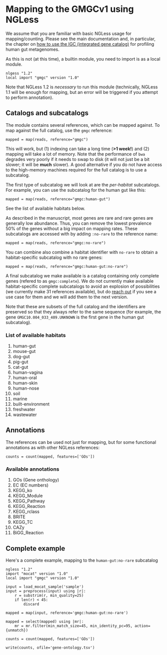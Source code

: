 # Mapping to the GMGCv1 using NGLess

We assume that you are familiar with basic NGLess usage for mapping/counting.
Please see the main documentation and, in particular, the chapter on [how to
use the IGC (integrated gene
catalog)](https://ngless.embl.de/tutorial-gut-metagenomics.html) for profiling
human gut metagenomes.

As this is not (at this time), a builtin module, you need to import is as a
local module.

    nlgess "1.2"
    local import "gmgc" version "1.0"

Note that NGLess 1.2 is _necessary_ to run this module (technically, NGLess 1.1
will be enough for mapping, but an error will be triggered if you attempt to
perform annotation).


## Catalogs and subcatalogs

The module contains several references, which can be mapped against. To map
against the full catalog, use the `gmgc` reference:

    mapped = map(reads, reference="gmgc")

This will work, but (1) indexing can take a long time (**>1 week!**) and (2)
mapping will take a lot of memory. Note that the performance of `bwa` degrades
very poorly if it needs to swap to disk (it will not just be a bit slower; it
will be **much** slower). A good alternative if you do not have access to the
high-memory machines required for the full catalog is to use a subcatalog.

The first type of subcatalog we will look at are the _per-habitat_ subcatalogs.
For example, you can use the subcatalog for the human gut like this:

    mapped = map(reads, reference="gmgc:human-gut")

See the list of available habitats below.

As described in the manuscript, most genes are rare and rare genes are
generally low abundance. Thus, you can remove the lowest prevalence 50% of the
genes without a big impact on mapping rates. These subcatalogs are accessed
with by adding `:no-rare` to the reference name:

    mapped = map(reads, reference="gmgc:no-rare")

You can combine also combine a habitat identifier with `no-rare` to obtain a
habitat-specific subcatalog with no rare genes:

    mapped = map(reads, reference="gmgc:human-gut:no-rare")

A final subcatalog we make available is a catalog containing only complete
genes (refered to as `gmgc:complete`). We do not currently make available
habitat-specific complete subcatalogs to avoid an explosion of possibilities
(we currently make 31 references available), but do [reach
out](https://groups.google.com/forum/#!forum/gmgc-users) if you see a use case
for them and we will add them to the next version.

Note that these are subsets of the full catalog and the identifiers are
preserved so that they always refer to the same sequence (for example, the gene
`GMGC10.004_033_409.UNKNOWN` is the first gene in the human gut subcatalog).

### List of available habitats

1. human-gut
2. mouse-gut
3. dog-gut
4. pig-gut
5. cat-gut
6. human-vagina
7. human-oral
8. human-skin
9. human-nose
10. soil
11. marine
12. built-environment
13. freshwater
14. wastewater
  
## Annotations

The references can be used not just for mapping, but for some functional
annotations as with other NGLess references:

    counts = count(mapped, features=['GOs'])

### Available annotations

1. GOs (Gene onthology)
2. EC (EC numbers)
3. KEGG\_ko
4. KEGG\_Module
5. KEGG\_Pathway
6. KEGG\_Reaction
7. KEGG\_rclass
8. BRITE
9. KEGG\_TC
10. CAZy
11. BiGG\_Reaction

## Complete example

Here's a complete example, mapping to the `human-gut:no-rare` subcatalog

    ngless "1.2"
    import "mocat" version "1.0"
    local import "gmgc" version "1.0"

    input = load_mocat_sample('sample')
    input = preprocess(input) using |r|:
        r = substrim(r, min_quality=25)
        if len(r) < 45:
            discard

    mapped = map(input, reference='gmgc:human-gut:no-rare')

    mapped = select(mapped) using |mr|:
        mr = mr.filter(min_match_size=45, min_identity_pc=95, action={unmatch})

    counts = count(mapped, features=['GOs'])

    write(counts, ofile='gene-ontology.tsv')

